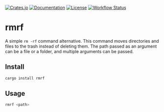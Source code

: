 [![Crates.io](https://img.shields.io/crates/v/rmrf.svg)](https://crates.io/crates/rmrf)
[![Documentation](https://docs.rs/rmrf/badge.svg)](https://docs.rs/rmrf)
[![License](https://img.shields.io/crates/l/rmrf.svg)](LICENSE)
[![Workflow Status](https://github.com/sumibi-yakitori/rmrf/workflows/Rust/badge.svg)](https://github.com/sumibi-yakitori/rmrf/actions?query=workflow%3A%22Rust%22)

# rmrf

A simple `rm -rf` command alternative.
This command moves directories and files to the trash instead of deleting them.
The path passed as an argument can be a file or a folder, and multiple arguments can be passed.


## Install

```sh
cargo install rmrf
```


## Usage

```sh
rmrf <path>
```
